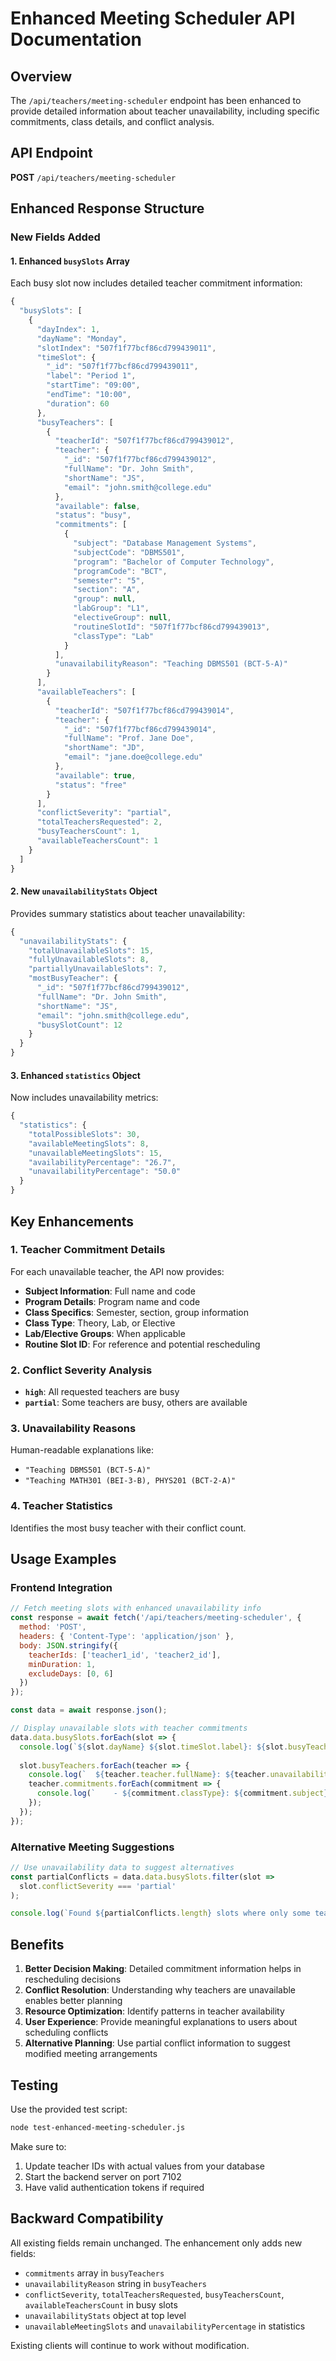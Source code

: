 # Enhanced Meeting Scheduler API Documentation

## Overview
The `/api/teachers/meeting-scheduler` endpoint has been enhanced to provide detailed information about teacher unavailability, including specific commitments, class details, and conflict analysis.

## API Endpoint
**POST** `/api/teachers/meeting-scheduler`

## Enhanced Response Structure

### New Fields Added

#### 1. Enhanced `busySlots` Array
Each busy slot now includes detailed teacher commitment information:

```javascript
{
  "busySlots": [
    {
      "dayIndex": 1,
      "dayName": "Monday", 
      "slotIndex": "507f1f77bcf86cd799439011",
      "timeSlot": {
        "_id": "507f1f77bcf86cd799439011",
        "label": "Period 1",
        "startTime": "09:00",
        "endTime": "10:00",
        "duration": 60
      },
      "busyTeachers": [
        {
          "teacherId": "507f1f77bcf86cd799439012",
          "teacher": {
            "_id": "507f1f77bcf86cd799439012",
            "fullName": "Dr. John Smith",
            "shortName": "JS",
            "email": "john.smith@college.edu"
          },
          "available": false,
          "status": "busy",
          "commitments": [
            {
              "subject": "Database Management Systems",
              "subjectCode": "DBMS501",
              "program": "Bachelor of Computer Technology",
              "programCode": "BCT",
              "semester": "5",
              "section": "A",
              "group": null,
              "labGroup": "L1",
              "electiveGroup": null,
              "routineSlotId": "507f1f77bcf86cd799439013",
              "classType": "Lab"
            }
          ],
          "unavailabilityReason": "Teaching DBMS501 (BCT-5-A)"
        }
      ],
      "availableTeachers": [
        {
          "teacherId": "507f1f77bcf86cd799439014",
          "teacher": {
            "_id": "507f1f77bcf86cd799439014",
            "fullName": "Prof. Jane Doe",
            "shortName": "JD",
            "email": "jane.doe@college.edu"
          },
          "available": true,
          "status": "free"
        }
      ],
      "conflictSeverity": "partial",
      "totalTeachersRequested": 2,
      "busyTeachersCount": 1,
      "availableTeachersCount": 1
    }
  ]
}
```

#### 2. New `unavailabilityStats` Object
Provides summary statistics about teacher unavailability:

```javascript
{
  "unavailabilityStats": {
    "totalUnavailableSlots": 15,
    "fullyUnavailableSlots": 8,
    "partiallyUnavailableSlots": 7,
    "mostBusyTeacher": {
      "_id": "507f1f77bcf86cd799439012",
      "fullName": "Dr. John Smith",
      "shortName": "JS",
      "email": "john.smith@college.edu",
      "busySlotCount": 12
    }
  }
}
```

#### 3. Enhanced `statistics` Object
Now includes unavailability metrics:

```javascript
{
  "statistics": {
    "totalPossibleSlots": 30,
    "availableMeetingSlots": 8,
    "unavailableMeetingSlots": 15,
    "availabilityPercentage": "26.7",
    "unavailabilityPercentage": "50.0"
  }
}
```

## Key Enhancements

### 1. Teacher Commitment Details
For each unavailable teacher, the API now provides:
- **Subject Information**: Full name and code
- **Program Details**: Program name and code
- **Class Specifics**: Semester, section, group information
- **Class Type**: Theory, Lab, or Elective
- **Lab/Elective Groups**: When applicable
- **Routine Slot ID**: For reference and potential rescheduling

### 2. Conflict Severity Analysis
- **`high`**: All requested teachers are busy
- **`partial`**: Some teachers are busy, others are available

### 3. Unavailability Reasons
Human-readable explanations like:
- `"Teaching DBMS501 (BCT-5-A)"`
- `"Teaching MATH301 (BEI-3-B), PHYS201 (BCT-2-A)"`

### 4. Teacher Statistics
Identifies the most busy teacher with their conflict count.

## Usage Examples

### Frontend Integration
```javascript
// Fetch meeting slots with enhanced unavailability info
const response = await fetch('/api/teachers/meeting-scheduler', {
  method: 'POST',
  headers: { 'Content-Type': 'application/json' },
  body: JSON.stringify({
    teacherIds: ['teacher1_id', 'teacher2_id'],
    minDuration: 1,
    excludeDays: [0, 6]
  })
});

const data = await response.json();

// Display unavailable slots with teacher commitments
data.data.busySlots.forEach(slot => {
  console.log(`${slot.dayName} ${slot.timeSlot.label}: ${slot.busyTeachersCount}/${slot.totalTeachersRequested} teachers busy`);
  
  slot.busyTeachers.forEach(teacher => {
    console.log(`  ${teacher.teacher.fullName}: ${teacher.unavailabilityReason}`);
    teacher.commitments.forEach(commitment => {
      console.log(`    - ${commitment.classType}: ${commitment.subject} (${commitment.programCode}-${commitment.semester}-${commitment.section})`);
    });
  });
});
```

### Alternative Meeting Suggestions
```javascript
// Use unavailability data to suggest alternatives
const partialConflicts = data.data.busySlots.filter(slot => 
  slot.conflictSeverity === 'partial'
);

console.log(`Found ${partialConflicts.length} slots where only some teachers are busy`);
```

## Benefits

1. **Better Decision Making**: Detailed commitment information helps in rescheduling decisions
2. **Conflict Resolution**: Understanding why teachers are unavailable enables better planning
3. **Resource Optimization**: Identify patterns in teacher availability
4. **User Experience**: Provide meaningful explanations to users about scheduling conflicts
5. **Alternative Planning**: Use partial conflict information to suggest modified meeting arrangements

## Testing

Use the provided test script:
```bash
node test-enhanced-meeting-scheduler.js
```

Make sure to:
1. Update teacher IDs with actual values from your database
2. Start the backend server on port 7102
3. Have valid authentication tokens if required

## Backward Compatibility

All existing fields remain unchanged. The enhancement only adds new fields:
- `commitments` array in `busyTeachers`
- `unavailabilityReason` string in `busyTeachers`
- `conflictSeverity`, `totalTeachersRequested`, `busyTeachersCount`, `availableTeachersCount` in busy slots
- `unavailabilityStats` object at top level
- `unavailableMeetingSlots` and `unavailabilityPercentage` in statistics

Existing clients will continue to work without modification.
